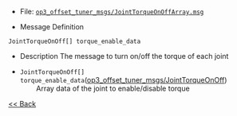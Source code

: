 - File: [`op3_offset_tuner_msgs/JointTorqueOnOffArray.msg`]

- Message Definition
 ```
 JointTorqueOnOff[] torque_enable_data
 ```

- Description
The message to turn on/off the torque of each joint

* `JointTorqueOnOff[] torque_enable_data`([op3_offset_tuner_msgs/JointTorqueOnOff](op3_JointTorqueOnOff.msg))   
&emsp;&emsp; Array data of the joint to enable/disable torque  


[&lt;&lt; Back](op3_offset_tuner_msgs.md)

[`op3_offset_tuner_msgs/JointTorqueOnOffArray.msg`]:(https://github.com/ROBOTIS-GIT/ROBOTIS-OP3-msgs/blob/master/op3_offset_tuner_msgs/msg/JointTorqueOnOffArray.msg)

